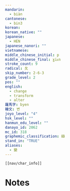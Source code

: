 ```yaml
---
mandarin:
  - biàn
cantonese:
  - bin3
korean:
korean_native: ""
japanese:
  - HEN
japanese_nanori: ""
vietnamese:
middle_chinese_initial: p
middle_chinese_final: ɣiᴇn
stroke_count: 9
radical: 夂
skip_number: 2-6-3
grade_level: 2
pos: ""
english:
  - change
  - transform
  - alter
羅馬字: byen
韓文: 변
joyo_level: "4"
hsk_level: ""
hanmun_edu_level: ""
danayo_id: 2062
mc_id: 318
graphemic_classification: 䜌
stand_in: "TRUE"
aliases:
  - 變
---
```

```meta-bind-embed
[[nav/char_info]]
```

# Notes
